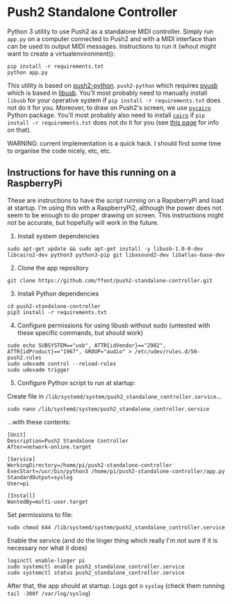 # Push2 Standalone Controller

Python 3 utility to use Push2 as a standalone MIDI controller. Simply run `app.py` on a computer connected to Push2 and with a MIDI interface than can be used to output MIDI messages. Instructions to run it (whout might want to create a virtualenvironment)):

```
pip install -r requirements.txt
python app.py
```

This utility is based on [push2-python](https://github.com/ffont/push2-python). `push2-python` which requires [pyusb](https://github.com/pyusb/pyusb) which is based in [libusb](https://libusb.info/). You'll most probably need to manually install `libusb` for your operative system if `pip install -r requirements.txt` does not do it for you. Moreover, to draw on Push2's screen, we use [`pycairo`](https://github.com/pygobject/pycairo) Python package. You'll most probably also need to install [`cairo`](https://www.cairographics.org/) if `pip install -r requirements.txt` does not do it for you (see [this page](https://pycairo.readthedocs.io/en/latest/getting_started.html) for info on that).

WARNING: current implementation is a quick hack. I should find some time to organise the code nicely, etc, etc.


## Instructions for have this running on a RaspberryPi

These are instructions to have the script running on a RapsberryPi and load at startup. I'm using this with a RaspberryPi2, although the power does not seem to be enough to do proper drawing on screen. This instructions might not be accurate, but hopefully will work in the future.

1. Install system dependencies
```
sudo apt-get update && sudo apt-get install -y libusb-1.0-0-dev libcairo2-dev python3 python3-pip git libasound2-dev libatlas-base-dev
```

2. Clone the app repository
```
git clone https://github.com/ffont/push2-standalone-controller.git
```

3. Install Python dependencies
```
cd push2-standalone-controller
pip3 install -r requirements.txt
```

4. Configure permissions for using libusb without sudo (untested with these specific commands, but should work)

```
sudo echo SUBSYSTEM=="usb", ATTR{idVendor}=="2982", ATTR{idProduct}=="1967", GROUP="audio" > /etc/udev/rules.d/50-push2.rules 
sudo udevadm control --reload-rules
sudo udevadm trigger
```

5. Configure Python script to run at startup:

Create file in `/lib/systemd/system/push2_standalone_controller.service`...

    sudo nano /lib/systemd/system/push2_standalone_controller.service

...with these contents:

```
[Unit]
Description=Push2 Standalone Controller
After=network-online.target

[Service]
WorkingDirectory=/home/pi/push2-standalone-controller
ExecStart=/usr/bin/python3 /home/pi/push2-standalone-controller/app.py                                                
StandardOutput=syslog
User=pi

[Install]
WantedBy=multi-user.target
```

Set permissions to file:

    sudo chmod 644 /lib/systemd/system/push2_standalone_controller.service


Enable the service (and do the linger thing which really I'm not sure if it is necessary nor what it does)

    loginctl enable-linger pi
    sudo systemctl enable push2_standalone_controller.service
    sudo systemctl status push2_standalone_controller.service

After that, the app should at startup. Logs got o `syslog` (check them running `tail -300f /var/log/syslog`)



